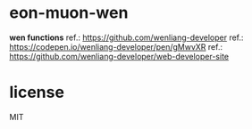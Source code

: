  
# eon-muon-wen 
**wen functions** 
  ref.: https://github.com/wenliang-developer 
  ref.: https://codepen.io/wenliang-developer/pen/gMwvXR 
  ref.: https://github.com/wenliang-developer/web-developer-site 
   
# license 
MIT 
 
